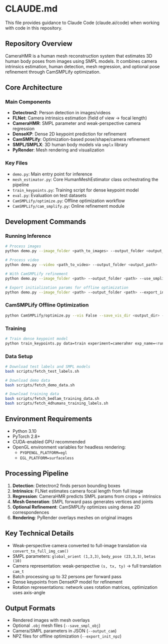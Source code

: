 # CLAUDE.md

This file provides guidance to Claude Code (claude.ai/code) when working with code in this repository.

## Repository Overview

CameraHMR is a human mesh reconstruction system that estimates 3D human body poses from images using SMPL models. It combines camera intrinsics estimation, human detection, mesh regression, and optional pose refinement through CamSMPLify optimization.

## Core Architecture

### Main Components
- **Detectron2**: Person detection in images/videos
- **FLNet**: Camera intrinsics estimation (field of view → focal length)
- **CameraHMR**: SMPL parameter and weak-perspective camera regression
- **DenseKP**: Dense 2D keypoint prediction for refinement
- **CamSMPLify**: Optimization-based pose/shape/camera refinement
- **SMPL/SMPLX**: 3D human body models via `smplx` library
- **PyRender**: Mesh rendering and visualization

### Key Files
- `demo.py`: Main entry point for inference
- `mesh_estimator.py`: Core HumanMeshEstimator class orchestrating the pipeline
- `train_keypoints.py`: Training script for dense keypoint model
- `eval.py`: Evaluation on test datasets
- `CamSMPLify/optimize.py`: Offline optimization workflow
- `CamSMPLify/cam_smplify.py`: Online refinement module

## Development Commands

### Running Inference
```bash
# Process images
python demo.py --image_folder <path_to_images> --output_folder <output_path>

# Process video
python demo.py --video <path_to_video> --output_folder <output_path>

# With CamSMPLify refinement
python demo.py --image_folder <path> --output_folder <path> --use_smplify

# Export initialization params for offline optimization
python demo.py --image_folder <path> --output_folder <path> --export_init_npz <npz_path>
```

### CamSMPLify Offline Optimization
```bash
python CamSMPLify/optimize.py --vis False --save_vis_dir <output_dir> --input <init.npz> --output_dir <params_dir>
```

### Training
```bash
# Train dense keypoint model
python train_keypoints.py data=train experiment=camerahmr exp_name=<run_name>
```

### Data Setup
```bash
# Download test labels and SMPL models
bash scripts/fetch_test_labels.sh

# Download demo data
bash scripts/fetch_demo_data.sh

# Download training data
bash scripts/fetch_bedlam_training_data.sh
bash scripts/fetch_4dhumans_training_labels.sh
```

## Environment Requirements

- Python 3.10
- PyTorch 2.8+
- CUDA-enabled GPU recommended
- OpenGL environment variables for headless rendering:
  - `PYOPENGL_PLATFORM=egl`
  - `EGL_PLATFORM=surfaceless`

## Processing Pipeline

1. **Detection**: Detectron2 finds person bounding boxes
2. **Intrinsics**: FLNet estimates camera focal length from full image  
3. **Regression**: CameraHMR predicts SMPL params from crops + intrinsics
4. **Mesh Generation**: SMPL forward pass generates vertices and joints
5. **Optional Refinement**: CamSMPLify optimizes using dense 2D correspondences
6. **Rendering**: PyRender overlays meshes on original images

## Key Technical Details

- Weak-perspective camera converted to full-image translation via `convert_to_full_img_cam()`
- SMPL parameters: `global_orient (1,3,3)`, `body_pose (23,3,3)`, `betas (10)`
- Camera representation: weak-perspective `(s, tx, ty)` → full translation `cam_t`
- Batch processing up to 32 persons per forward pass
- Dense keypoints from DenseKP model for refinement
- Rotation representations: network uses rotation matrices, optimization uses axis-angle

## Output Formats

- Rendered images with mesh overlays
- Optional `.obj` mesh files (`--save_smpl_obj`)
- Camera/SMPL parameters in JSON (`--output_cam`)
- NPZ files for offline optimization (`--export_init_npz`)
